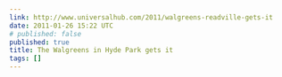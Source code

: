 ```yaml
---
link: http://www.universalhub.com/2011/walgreens-readville-gets-it
date: 2011-01-26 15:22 UTC
# published: false
published: true
title: The Walgreens in Hyde Park gets it
tags: []
---
```



